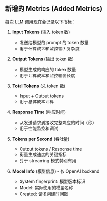 ## 新增的 Metrics (Added Metrics)

每次 LLM 调用现在会记录以下指标：

1. **Input Tokens** (输入 token 数)
   - 发送给模型的 prompt 的 token 数量
   - 用于计算成本和监控输入复杂度

2. **Output Tokens** (输出 token 数)
   - 模型生成的响应的 token 数量
   - 用于计算成本和监控输出长度

3. **Total Tokens** (总 token 数)
   - Input + Output tokens
   - 用于总体成本计算

4. **Response Time** (响应时间)
   - 从发送请求到接收完整响应的时间（秒）
   - 用于性能监控和调试

5. **Tokens per Second** (吞吐量)
   - Output tokens / Response time
   - 衡量生成速度的关键指标
   - 对于 streaming 模式特别有用

6. **Model Info** (模型信息) - 仅 OpenAI backend
   - System fingerprint: 模型版本标识
   - Model: 实际使用的模型名称
   - Created: 请求创建时间戳
